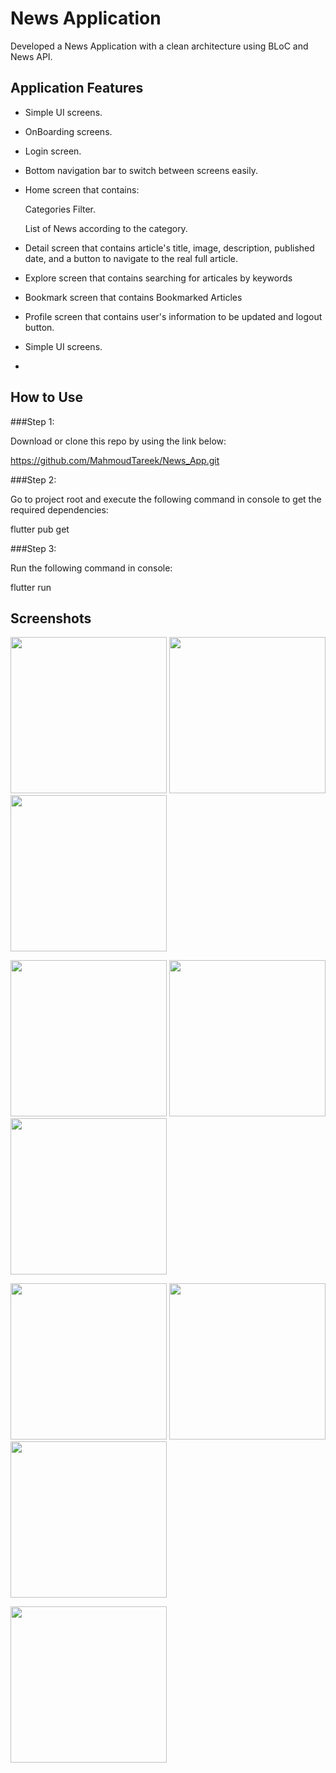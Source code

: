 # News Application

Developed a News Application with a clean architecture using BLoC and News API.

## Application Features

- Simple UI screens.

- OnBoarding screens.
  
- Login screen.
  
- Bottom navigation bar to switch between screens easily.
  
- Home screen that contains:
    
  Categories Filter.
  
  List of News according to the category.
  
- Detail screen that contains article's title, image, description, published date, and a button to navigate to the real full article.

- Explore screen that contains searching for articales by keywords
  
- Bookmark screen that contains Bookmarked Articles

- Profile screen that contains user's information to be updated and logout button.

- Simple UI screens.
- 
## How to Use

###Step 1:

Download or clone this repo by using the link below:

  https://github.com/MahmoudTareek/News_App.git

###Step 2:

Go to project root and execute the following command in console to get the required dependencies:

  flutter pub get 

###Step 3:

Run the following command in console:

  flutter run

    

## Screenshots
  
<p>
  <img src="assets/Screenshots/1.jpeg" width="250"/>
  <img src="assets/Screenshots/2.jpeg" width="250"/>
  <img src="assets/Screenshots/3.jpeg" width="250"/>
</p>

  
<p>
  <img src="assets/Screenshots/4.jpeg" width="250"/>
  <img src="assets/Screenshots/5.jpeg" width="250"/>
  <img src="assets/Screenshots/6.jpeg" width="250"/>
</p>

  
<p>
  <img src="assets/Screenshots/7.jpeg" width="250"/>
  <img src="assets/Screenshots/8.jpeg" width="250"/>
  <img src="assets/Screenshots/9.jpeg" width="250"/>
</p>

<p>
  <img src="assets/Screenshots/10.jpeg" width="250"/>
</p>
